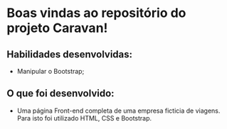 # Boas vindas ao repositório do projeto Caravan!

## Habilidades desenvolvidas:

- Manipular o Bootstrap;

## O que foi desenvolvido:

- Uma página Front-end completa de uma empresa ficticia de viagens. Para isto foi utilizado HTML, CSS e Bootstrap.
